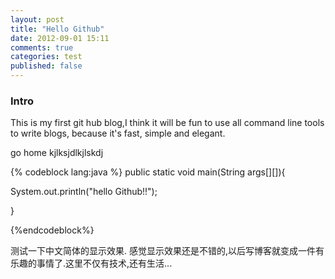 ```yaml
---
layout: post
title: "Hello Github"
date: 2012-09-01 15:11
comments: true
categories: test
published: false
---
```


### Intro

This is my first git hub blog,I think it will be fun to use all command line tools to write blogs, because it's fast, simple and elegant. 

go home kjlksjdlkjlskdj 

{% codeblock lang:java %}
public static void main(String args[][]){

System.out.println("hello Github!!");

}


{%endcodeblock%}

<!--more-->

测试一下中文简体的显示效果.
感觉显示效果还是不错的,以后写博客就变成一件有乐趣的事情了.这里不仅有技术,还有生活...

